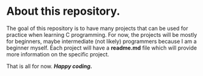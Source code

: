 # About this repository.

The goal of this repository is to have many projects that can be used for practice when learning C programming.
For now, the projects will be mostly for beginners, maybe intermediate (not likely) programmers because I am a beginner myself.
Each project will have a **readme.md** file which will provide more information on the specific project.

That is all for now. ***Happy coding.***
